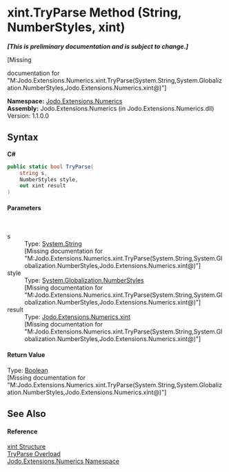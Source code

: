 # xint.TryParse Method (String, NumberStyles, xint)
 _**\[This is preliminary documentation and is subject to change.\]**_

\[Missing <summary> documentation for "M:Jodo.Extensions.Numerics.xint.TryParse(System.String,System.Globalization.NumberStyles,Jodo.Extensions.Numerics.xint@)"\]

**Namespace:**&nbsp;<a href="N_Jodo_Extensions_Numerics">Jodo.Extensions.Numerics</a><br />**Assembly:**&nbsp;Jodo.Extensions.Numerics (in Jodo.Extensions.Numerics.dll) Version: 1.1.0.0

## Syntax

**C#**<br />
``` C#
public static bool TryParse(
	string s,
	NumberStyles style,
	out xint result
)
```


#### Parameters
&nbsp;<dl><dt>s</dt><dd>Type: <a href="https://docs.microsoft.com/dotnet/api/system.string" target="_blank" rel="noopener noreferrer">System.String</a><br />\[Missing <param name="s"/> documentation for "M:Jodo.Extensions.Numerics.xint.TryParse(System.String,System.Globalization.NumberStyles,Jodo.Extensions.Numerics.xint@)"\]</dd><dt>style</dt><dd>Type: <a href="https://docs.microsoft.com/dotnet/api/system.globalization.numberstyles" target="_blank" rel="noopener noreferrer">System.Globalization.NumberStyles</a><br />\[Missing <param name="style"/> documentation for "M:Jodo.Extensions.Numerics.xint.TryParse(System.String,System.Globalization.NumberStyles,Jodo.Extensions.Numerics.xint@)"\]</dd><dt>result</dt><dd>Type: <a href="T_Jodo_Extensions_Numerics_xint">Jodo.Extensions.Numerics.xint</a><br />\[Missing <param name="result"/> documentation for "M:Jodo.Extensions.Numerics.xint.TryParse(System.String,System.Globalization.NumberStyles,Jodo.Extensions.Numerics.xint@)"\]</dd></dl>

#### Return Value
Type: <a href="https://docs.microsoft.com/dotnet/api/system.boolean" target="_blank" rel="noopener noreferrer">Boolean</a><br />\[Missing <returns> documentation for "M:Jodo.Extensions.Numerics.xint.TryParse(System.String,System.Globalization.NumberStyles,Jodo.Extensions.Numerics.xint@)"\]

## See Also


#### Reference
<a href="T_Jodo_Extensions_Numerics_xint">xint Structure</a><br /><a href="Overload_Jodo_Extensions_Numerics_xint_TryParse">TryParse Overload</a><br /><a href="N_Jodo_Extensions_Numerics">Jodo.Extensions.Numerics Namespace</a><br />